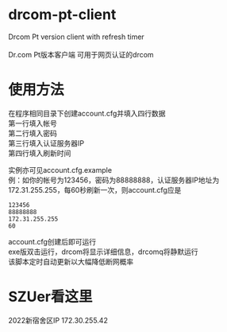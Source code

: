 # drcom-pt-client
Drcom Pt version client with refresh timer<br>
<br>
Dr.com Pt版本客户端 可用于网页认证的drcom

# 使用方法
在程序相同目录下创建account.cfg并填入四行数据<br>
第一行填入帐号<br>
第二行填入密码<br>
第三行填入认证服务器IP<br>
第四行填入刷新时间  

实例亦可见account.cfg.example<br>
例：如你的帐号为123456，密码为88888888，认证服务器IP地址为172.31.255.255，每60秒刷新一次，则account.cfg应是<br>
```
123456
88888888
172.31.255.255
60
````

account.cfg创建后即可运行  
exe版双击运行，drcom将显示详细信息，drcomq将静默运行  
该脚本定时自动更新以大幅降低断网概率

# SZUer看这里
2022新宿舍区IP 172.30.255.42
